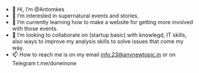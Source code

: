 - 👋 Hi, I’m @Antomkes
- 👀 I’m interested in supernatural events and stories.
- 🌱 I’m currently learning how to make a website for getting more involved with those events.
- 💞️ I’m looking to collaborate on (startup basic) with knowlegd, IT skills, also ways to improve my analysis skills to solve issues that come my way.
- 📫 How to reach me is on my email info.23@anynewtopic.in or on Telegram t.me/doneinone 

<!---
Antomkes/Antomkes is a ✨ special ✨ repository because its `README.md` (this file) appears on your GitHub profile.
You can click the Preview link to take a look at your changes.
--->
